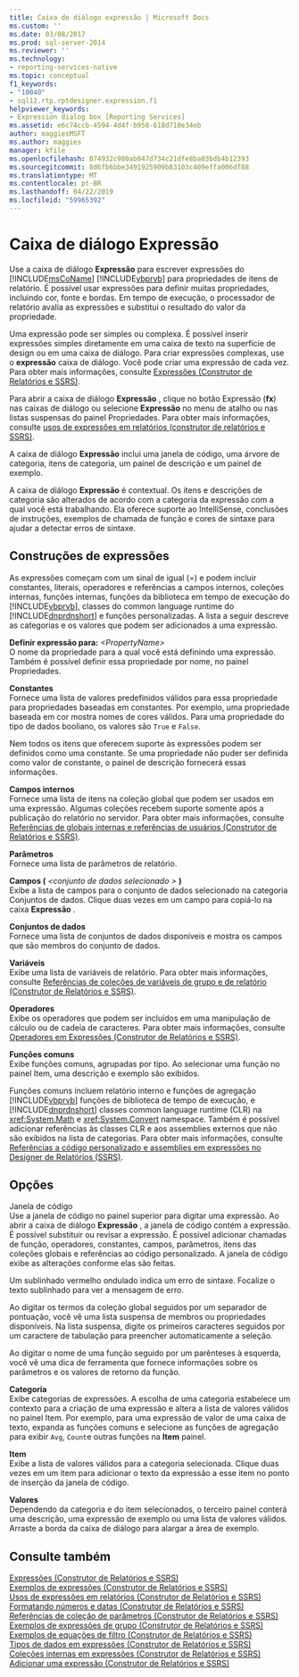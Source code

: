 ```yaml
---
title: Caixa de diálogo expressão | Microsoft Docs
ms.custom: ''
ms.date: 03/08/2017
ms.prod: sql-server-2014
ms.reviewer: ''
ms.technology:
- reporting-services-native
ms.topic: conceptual
f1_keywords:
- "10040"
- sql12.rtp.rptdesigner.expression.f1
helpviewer_keywords:
- Expression dialog box [Reporting Services]
ms.assetid: e6c74ccb-4594-4d4f-b958-618d710e34eb
author: maggiesMSFT
ms.author: maggies
manager: kfile
ms.openlocfilehash: 074932c980ab047d734c21dfe8ba03bdb4b12393
ms.sourcegitcommit: 8d6fb6bbe3491925909b83103c409effa006df88
ms.translationtype: MT
ms.contentlocale: pt-BR
ms.lasthandoff: 04/22/2019
ms.locfileid: "59965392"
---
```

# <a name="expression-dialog-box"></a>Caixa de diálogo Expressão
  Use a caixa de diálogo **Expressão** para escrever expressões do [!INCLUDE[msCoName](../includes/msconame-md.md)] [!INCLUDE[vbprvb](../includes/vbprvb-md.md)] para propriedades de itens de relatório. É possível usar expressões para definir muitas propriedades, incluindo cor, fonte e bordas. Em tempo de execução, o processador de relatório avalia as expressões e substitui o resultado do valor da propriedade.  
  
 Uma expressão pode ser simples ou complexa. É possível inserir expressões simples diretamente em uma caixa de texto na superfície de design ou em uma caixa de diálogo. Para criar expressões complexas, use o **expressão** caixa de diálogo. Você pode criar uma expressão de cada vez. Para obter mais informações, consulte [Expressões &#40;Construtor de Relatórios e SSRS&#41;](report-design/expressions-report-builder-and-ssrs.md).  
  
 Para abrir a caixa de diálogo **Expressão** , clique no botão Expressão (**fx**) nas caixas de diálogo ou selecione **Expressão** no menu de atalho ou nas listas suspensas do painel Propriedades. Para obter mais informações, consulte [usos de expressões em relatórios &#40;construtor de relatórios e SSRS&#41;](report-design/expression-uses-in-reports-report-builder-and-ssrs.md).  
  
 A caixa de diálogo **Expressão** inclui uma janela de código, uma árvore de categoria, itens de categoria, um painel de descrição e um painel de exemplo.  
  
 A caixa de diálogo **Expressão** é contextual. Os itens e descrições de categoria são alterados de acordo com a categoria da expressão com a qual você está trabalhando. Ela oferece suporte ao IntelliSense, conclusões de instruções, exemplos de chamada de função e cores de sintaxe para ajudar a detectar erros de sintaxe.  
  
## <a name="expression-constructs"></a>Construções de expressões  
 As expressões começam com um sinal de igual (=) e podem incluir constantes, literais, operadores e referências a campos internos, coleções internas, funções internas, funções da biblioteca em tempo de execução do [!INCLUDE[vbprvb](../includes/vbprvb-md.md)], classes do common language runtime do [!INCLUDE[dnprdnshort](../includes/dnprdnshort-md.md)] e funções personalizadas. A lista a seguir descreve as categorias e os valores que podem ser adicionados a uma expressão.  
  
 **Definir expressão para:**  _\<PropertyName>_  
 O nome da propriedade para a qual você está definindo uma expressão. Também é possível definir essa propriedade por nome, no painel Propriedades.  
  
 **Constantes**  
 Fornece uma lista de valores predefinidos válidos para essa propriedade para propriedades baseadas em constantes. Por exemplo, uma propriedade baseada em cor mostra nomes de cores válidos. Para uma propriedade do tipo de dados booliano, os valores são `True` e `False`.  
  
 Nem todos os itens que oferecem suporte às expressões podem ser definidos como uma constante. Se uma propriedade não puder ser definida como valor de constante, o painel de descrição fornecerá essas informações.  
  
 **Campos internos**  
 Fornece uma lista de itens na coleção global que podem ser usados em uma expressão. Algumas coleções recebem suporte somente após a publicação do relatório no servidor. Para obter mais informações, consulte [Referências de globais internas e referências de usuários &#40;Construtor de Relatórios e SSRS&#41;](report-design/built-in-collections-built-in-globals-and-users-references-report-builder.md).  
  
 **Parâmetros**  
 Fornece uma lista de parâmetros de relatório.  
  
 **Campos (**  _\<conjunto de dados selecionado >_ **)**  
 Exibe a lista de campos para o conjunto de dados selecionado na categoria Conjuntos de dados. Clique duas vezes em um campo para copiá-lo na caixa **Expressão** .  
  
 **Conjuntos de dados**  
 Fornece uma lista de conjuntos de dados disponíveis e mostra os campos que são membros do conjunto de dados.  
  
 **Variáveis**  
 Exibe uma lista de variáveis de relatório. Para obter mais informações, consulte [Referências de coleções de variáveis de grupo e de relatório &#40;Construtor de Relatórios e SSRS&#41;](report-design/built-in-collections-report-and-group-variables-references-report-builder.md).  
  
 **Operadores**  
 Exibe os operadores que podem ser incluídos em uma manipulação de cálculo ou de cadeia de caracteres. Para obter mais informações, consulte [Operadores em Expressões &#40;Construtor de Relatórios e SSRS&#41;](report-design/operators-in-expressions-report-builder-and-ssrs.md).  
  
 **Funções comuns**  
 Exibe funções comuns, agrupadas por tipo. Ao selecionar uma função no painel Item, uma descrição e exemplo são exibidos.  
  
 Funções comuns incluem relatório interno e funções de agregação [!INCLUDE[vbprvb](../includes/vbprvb-md.md)] funções de biblioteca de tempo de execução, e [!INCLUDE[dnprdnshort](../includes/dnprdnshort-md.md)] classes common language runtime (CLR) na <xref:System.Math> e <xref:System.Convert> namespace. Também é possível adicionar referências às classes CLR e aos assemblies externos que não são exibidos na lista de categorias. Para obter mais informações, consulte [Referências a código personalizado e assemblies em expressões no Designer de Relatórios &#40;SSRS&#41;](report-design/custom-code-and-assembly-references-in-expressions-in-report-designer-ssrs.md).  
  
## <a name="options"></a>Opções  
 Janela de código  
 Use a janela de código no painel superior para digitar uma expressão. Ao abrir a caixa de diálogo **Expressão** , a janela de código contém a expressão. É possível substituir ou revisar a expressão. É possível adicionar chamadas de função, operadores, constantes, campos, parâmetros, itens das coleções globais e referências ao código personalizado. A janela de código exibe as alterações conforme elas são feitas.  
  
 Um sublinhado vermelho ondulado indica um erro de sintaxe. Focalize o texto sublinhado para ver a mensagem de erro.  
  
 Ao digitar os termos da coleção global seguidos por um separador de pontuação, você vê uma lista suspensa de membros ou propriedades disponíveis. Na lista suspensa, digite os primeiros caracteres seguidos por um caractere de tabulação para preencher automaticamente a seleção.  
  
 Ao digitar o nome de uma função seguido por um parênteses à esquerda, você vê uma dica de ferramenta que fornece informações sobre os parâmetros e os valores de retorno da função.  
  
 **Categoria**  
 Exibe categorias de expressões. A escolha de uma categoria estabelece um contexto para a criação de uma expressão e altera a lista de valores válidos no painel Item. Por exemplo, para uma expressão de valor de uma caixa de texto, expanda as funções comuns e selecione as funções de agregação para exibir `Avg`, `Count`e outras funções na **Item** painel.  
  
 **Item**  
 Exibe a lista de valores válidos para a categoria selecionada. Clique duas vezes em um item para adicionar o texto da expressão a esse item no ponto de inserção da janela de código.  
  
 **Valores**  
 Dependendo da categoria e do item selecionados, o terceiro painel conterá uma descrição, uma expressão de exemplo ou uma lista de valores válidos. Arraste a borda da caixa de diálogo para alargar a área de exemplo.  
  
## <a name="see-also"></a>Consulte também  
 [Expressões &#40;Construtor de Relatórios e SSRS&#41;](report-design/expressions-report-builder-and-ssrs.md)   
 [Exemplos de expressões &#40;Construtor de Relatórios e SSRS&#41;](report-design/expression-examples-report-builder-and-ssrs.md)   
 [Usos de expressões em relatórios &#40;Construtor de Relatórios e SSRS&#41;](report-design/expression-uses-in-reports-report-builder-and-ssrs.md)   
 [Formatando números e datas &#40;Construtor de Relatórios e SSRS&#41;](report-design/formatting-numbers-and-dates-report-builder-and-ssrs.md)   
 [Referências de coleção de parâmetros &#40;Construtor de Relatórios e SSRS&#41;](report-design/built-in-collections-parameters-collection-references-report-builder.md)   
 [Exemplos de expressões de grupo &#40;Construtor de Relatórios e SSRS&#41;](report-design/group-expression-examples-report-builder-and-ssrs.md)   
 [Exemplos de equações de filtro &#40;Construtor de Relatórios e SSRS&#41;](report-design/filter-equation-examples-report-builder-and-ssrs.md)   
 [Tipos de dados em expressões &#40;Construtor de Relatórios e SSRS&#41;](report-design/data-types-in-expressions-report-builder-and-ssrs.md)   
 [Coleções internas em expressões &#40;Construtor de Relatórios e SSRS&#41;](report-design/built-in-collections-in-expressions-report-builder.md)   
 [Adicionar uma expressão &#40;Construtor de Relatórios e SSRS&#41;](report-design/add-an-expression-report-builder-and-ssrs.md)  
  
  
